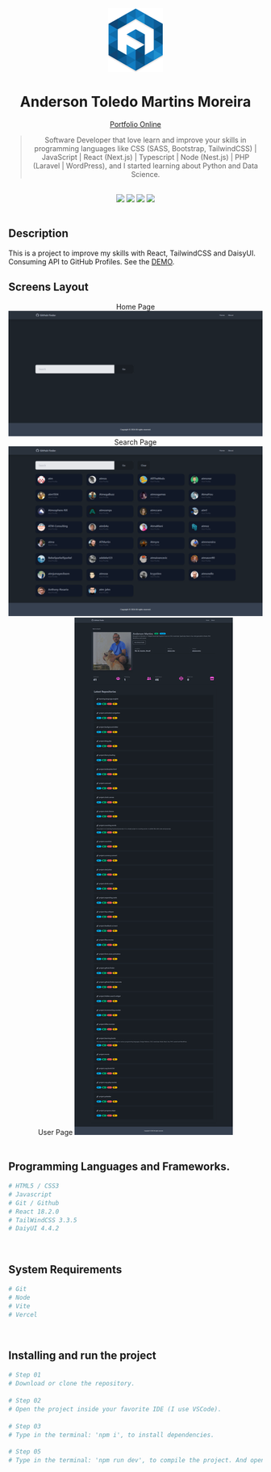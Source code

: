 <div align="center">
  <img src="readme/logo/favicon.png" />
  <h1>Anderson Toledo Martins Moreira</h1>
  <a href="http://www.atmm.dev" target="_blank">Portfolio Online</a>

> Software Developer that love learn and improve your skills in programming languages like CSS (SASS, Bootstrap, TailwindCSS) | JavaScript | React (Next.js) | Typescript | Node (Nest.js) | PHP (Laravel | WordPress), and I started learning about Python and Data Science.

</div>
<br >
<!-- References for Create budgets :: https://shields.io/category/build -->
<div align="center">
  <!-- <img src="https://img.shields.io/static/v1?label=Status&message=Development&color=tomato"/> -->
  <img src="https://img.shields.io/static/v1?label=Status&message=Complete&color=darkgreen"/>
  <!-- <img src="https://img.shields.io/static/v1?label=CSS&message=3.0&color=blue"/> -->
  <img src="https://img.shields.io/static/v1?label=TailwindCSS&message=3.3.5&color=purple"/>
<!-- <img src="https://img.shields.io/static/v1?label=Bootstrap&message=5.3.x&color=DeepPink"/>  -->
  <img src="https://img.shields.io/static/v1?label=JavaScript&message=ES6&color=yellow"/>
 <!-- <img src="https://img.shields.io/static/v1?label=TypeScript&message=5.7&color=darkgray"/>
  <img src="https://img.shields.io/static/v1?label=Node&message=22.14.0&color=green"/> -->
  <!-- <img src="https://img.shields.io/static/v1?label=Nest.js&message=11.0.10&color=brown"/> -->
  <img src="https://img.shields.io/static/v1?label=React&message=18.2.0&color=darkblue"/>
  <!-- <img src="https://img.shields.io/static/v1?label=Next.js&message=15.1.7&color=black"/> -->
  <!-- <img src="https://img.shields.io/static/v1?label=PHP&message=8.4&color=lightblue"/> -->
  <!-- <img src="https://img.shields.io/static/v1?label=Laravel&message=11&color=red"/> -->
  <!-- <img src="https://img.shields.io/static/v1?label=WordPress&message=6.7.2&color=darkcyan"/>  -->
</div>

<br >

## Description
This is a project to improve my skills with React, TailwindCSS and DaisyUI. Consuming API to GitHub Profiles.
See the [DEMO]().

## Screens Layout
<div align="center">
Home Page
  <img src="readme/layout/homepage.png" alt="Login"/>
Search Page
  <img src="readme/layout/search-page.png" alt="Login"/>
User Page
  <img src="readme/layout/user-page.png" alt="Login"/>
</div>

<br >

## Programming Languages and Frameworks.
```bash
# HTML5 / CSS3
# Javascript
# Git / Github
# React 18.2.0
# TailWindCSS 3.3.5
# DaiyUI 4.4.2
```

<br >

## System Requirements
```bash
# Git
# Node
# Vite
# Vercel
```

<br >

## Installing and run the project

```bash
# Step 01 
# Download or clone the repository.

# Step 02 
# Open the project inside your favorite IDE (I use VSCode). 

# Step 03
# Type in the terminal: 'npm i', to install dependencies.

# Step 05
# Type in the terminal: 'npm run dev', to compile the project. And open in the browser the url: http://localhost:5173/ 

```
